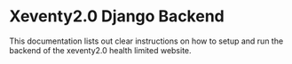 # Xeventy2.0 Django Backend

This documentation lists out clear instructions on how to setup and run the
backend of the xeventy2.0 health limited website.

